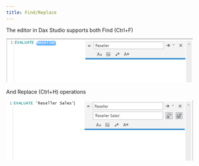 ```yaml
---
title: Find/Replace
---
```

The editor in Dax Studio supports both Find (Ctrl+F)

![](Replace_find.png)

And Replace (Ctrl+H) operations

![](Replace_Replace.png)
